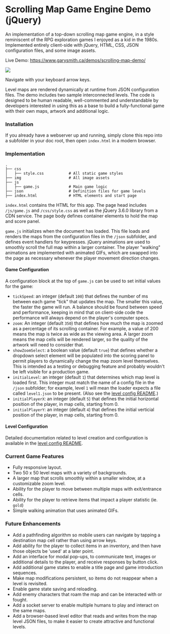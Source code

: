 # Scrolling Map Game Engine Demo (jQuery)

An implementation of a top-down scrolling map game engine, in a style reminiscent of the RPG exploration games I enjoyed as a kid in the 1980s. Implemented entirely client-side with jQuery, HTML, CSS, JSON configuration files, and some image assets. 

Live Demo: <a href="https://www.garysmith.ca/demos/scrolling-map-demo/" target="_blank">https://www.garysmith.ca/demos/scrolling-map-demo/</a>

<a href="https://www.garysmith.ca/demos/scrolling-map-demo/" target="_blank"><img src="https://www.garysmith.ca/assets/demo-scroll-map-screen-grabs.png" /></a>

Navigate with your keyboard arrow keys. 

Level maps are rendered dynamically at runtime from JSON configuration files. The demo includes two sample interconnected levels. The code is designed to be human readable, well-commented and understandable by developers interested in using this as a base to build a fully-functional game with their own maps, artwork and additional logic.

### Installation

If you already have a webserver up and running, simply clone this repo into a subfolder in your doc root, then open `index.html` in a modern browser.

### Implementation

```
.
├── css
│   ├── style.css           # All static game styles
├── img                     # All image assets
├── js                     
│   ├── game.js             # Main game logic
├── json                    # Definition files for game levels
├── index.html              # HTML elements and start page
```

`index.html` contains the HTML for this app. The page head includes `/js/game.js` and `/css/style.css` as well as the jQuery 3.6.0 library from a CDN service. The page body defines container elements to hold the map and score panel. 

`game.js` initializes when the document has loaded. This file loads and renders the maps from the configuration files in the `/json` subfolder, and defines event handlers for keypresses. jQuery animations are used to smoothly scroll the full map within a larger container. The player "walking" animations are implemented with animated GIFs, which are swapped into the page as necessary whenever the player movement direction changes.

#### Game Configuration

A configuration block at the top of `game.js` can be used to set initial values for the game:
- `tickSpeed`: an integer (default `100`) that defines the number of ms between each game "tick" that updates the map. The smaller this value, the faster the game will run. A balance should be found between speed and performance, keeping in mind that on client-side code the performance will always depend on the player's computer specs.
- `zoom`: An integer (default `350`) that defines how much the map is zoomed as a percentage of its scrolling container. For example, a value of 200 means the map is twice as wide as the viewing area. A larger zoom means the map cells will be rendered larger, so the quality of the artwork will need to consider that.
- `showZoomSelect`: a boolean value (default `true`) that defines whether a dropdown select element will be populated into the scoring panel to permit players to dynamically change the map zoom level themselves. This is intended as a testing or debugging feature and probably wouldn't be left visible for a production game.
- `initialLevel`: an integer (default `1`) that determines which map level is loaded first. This integer must match the name of a config file in the `/json` subfolder; for example, level `1` will mean the loader expects a file called `level1.json` to be present. (Also see the [level config README](https://github.com/garyesmith/scrolling-map-game-engine-demo/tree/master/json).) 
- `initialPlayerX`: an integer (default `5`) that defines the initial horizontal position of the player, in map cells, starting from 0.
- `initialPlayerY`: an integer (default `4`) that defines the initial verticial position of the player, in map cells, starting from 0.

#### Level Configuration

Detailed documentation related to level creation and configuration is available in the [level config README](https://github.com/garyesmith/scrolling-map-game-engine-demo/tree/master/json).


### Current Game Features
- Fully responsive layout.
- Two 50 x 50 level maps with a variety of backgrounds.
- A larger map that scrolls smoothly within a smaller window, at a customizable zoom level.
- Ability for the player to move between multiple maps with exit/entrance cells.
- Ability for the player to retrieve items that impact a player statistic (ie. `gold`)
- Simple walking animation that uses animated GIFs.

### Future Enhancements
- Add a pathfinding algorithm so mobile users can navigate by tapping a destination map cell rather than using arrow keys.
- Add ability for the player to collect items in an inventory, and then have those objects be 'used' at a later point.
- Add an interface for modal pop-ups, to communicate text, images or additional details to the player, and receive responses by button click.
- Add additional game states to enable a title page and game introduction sequences.
- Make map modifications persistent, so items do not reappear when a level is revisited.
- Enable game state saving and reloading.
- Add enemy characters that roam the map and can be interacted with or fought.
- Add a socket server to enable multiple humans to play and interact on the same maps.
- Add a browser-based level editor that reads and writes from the map level JSON files, to make it easier to create attractive and functional levels.